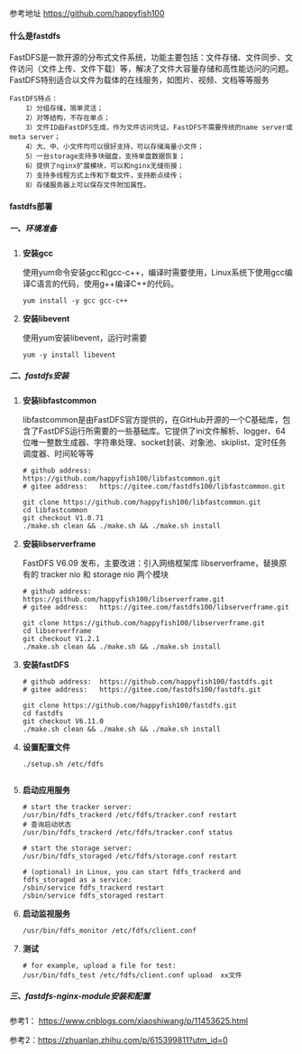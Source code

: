 参考地址   https://github.com/happyfish100

#### 什么是fastdfs

FastDFS是一款开源的分布式文件系统，功能主要包括：文件存储、文件同步、文件访问（文件上传、文件下载）等，解决了文件大容量存储和高性能访问的问题。FastDFS特别适合以文件为载体的在线服务，如图片、视频、文档等等服务

```
FastDFS特点：
    1）分组存储，简单灵活；
    2）对等结构，不存在单点；
    3）文件ID由FastDFS生成，作为文件访问凭证。FastDFS不需要传统的name server或meta server；
    4）大、中、小文件均可以很好支持，可以存储海量小文件；
    5）一台storage支持多块磁盘，支持单盘数据恢复；
    6）提供了nginx扩展模块，可以和nginx无缝衔接；
    7）支持多线程方式上传和下载文件，支持断点续传；
    8）存储服务器上可以保存文件附加属性。
```

#### fastdfs部署

##### 一、环境准备

1. **安装gcc**

   使用yum命令安装gcc和gcc-c++，编译时需要使用，Linux系统下使用gcc编译C语言的代码，使用g++编译C++的代码。

   ```
   yum install -y gcc gcc-c++
   ```

2. **安装libevent**

   使用yum安装libevent，运行时需要

   ```
   yum -y install libevent
   ```

##### 二、fastdfs安装

1. **安装libfastcommon**

   libfastcommon是由FastDFS官方提供的，在GitHub开源的一个C基础库，包含了FastDFS运行所需要的一些基础库。它提供了ini文件解析、logger、64位唯一整数生成器、字符串处理、socket封装、对象池、skiplist、定时任务调度器、时间轮等等

   ```
   # github address:  https://github.com/happyfish100/libfastcommon.git
   # gitee address:   https://gitee.com/fastdfs100/libfastcommon.git
   
   git clone https://github.com/happyfish100/libfastcommon.git
   cd libfastcommon
   git checkout V1.0.71
   ./make.sh clean && ./make.sh && ./make.sh install
   ```

2. **安装libserverframe**

   FastDFS V6.09 发布，主要改进：引入网络框架库 libserverframe，替换原有的 tracker nio 和 storage nio 两个模块

   ```
   # github address:  https://github.com/happyfish100/libserverframe.git
   # gitee address:   https://gitee.com/fastdfs100/libserverframe.git
   
   git clone https://github.com/happyfish100/libserverframe.git
   cd libserverframe
   git checkout V1.2.1
   ./make.sh clean && ./make.sh && ./make.sh install
   ```

3. **安装fastDFS**

   ```
   # github address:  https://github.com/happyfish100/fastdfs.git
   # gitee address:   https://gitee.com/fastdfs100/fastdfs.git
   
   git clone https://github.com/happyfish100/fastdfs.git
   cd fastdfs
   git checkout V6.11.0
   ./make.sh clean && ./make.sh && ./make.sh install
   ```

4. **设置配置文件**

   ```
   ./setup.sh /etc/fdfs
   
   
   ```

5. **启动应用服务**

   ```
   # start the tracker server:
   /usr/bin/fdfs_trackerd /etc/fdfs/tracker.conf restart 
   # 查询启动状态
   /usr/bin/fdfs_trackerd /etc/fdfs/tracker.conf status
   
   # start the storage server:
   /usr/bin/fdfs_storaged /etc/fdfs/storage.conf restart
   
   # (optional) in Linux, you can start fdfs_trackerd and fdfs_storaged as a service:
   /sbin/service fdfs_trackerd restart
   /sbin/service fdfs_storaged restart
   
   ```

6. **启动监视服务**

   ```
   /usr/bin/fdfs_monitor /etc/fdfs/client.conf
   ```

7. **测试**

   ```
   # for example, upload a file for test:
   /usr/bin/fdfs_test /etc/fdfs/client.conf upload  xx文件
   ```

##### 三、fastdfs-nginx-module安装和配置

参考1： https://www.cnblogs.com/xiaoshiwang/p/11453625.html

参考2：https://zhuanlan.zhihu.com/p/615399811?utm_id=0

